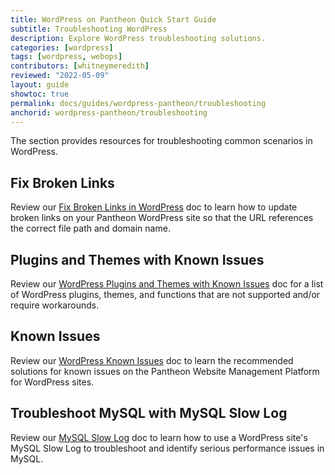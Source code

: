 ```yaml
---
title: WordPress on Pantheon Quick Start Guide
subtitle: Troubleshooting WordPress
description: Explore WordPress troubleshooting solutions.
categories: [wordpress]
tags: [wordpress, webops]
contributors: [whitneymeredith]
reviewed: "2022-05-09"
layout: guide
showtoc: true
permalink: docs/guides/wordpress-pantheon/troubleshooting
anchorid: wordpress-pantheon/troubleshooting
---
```


The section provides resources for troubleshooting common scenarios in WordPress.

## Fix Broken Links

Review our [Fix Broken Links in WordPress](/wordpress-broken-links) doc to learn how to update broken links on your Pantheon WordPress site so that the URL references the correct file path and domain name.

## Plugins and Themes with Known Issues

Review our [WordPress Plugins and Themes with Known Issues](/plugins-known-issues) doc for a list of WordPress plugins, themes, and functions that are not supported and/or require workarounds.

## Known Issues

Review our [WordPress Known Issues](/wordpress-known-issues) doc to learn the recommended solutions for known issues on the Pantheon Website Management Platform for WordPress sites.

## Troubleshoot MySQL with MySQL Slow Log

Review our [MySQL Slow Log](/mysql-slow-log) doc to learn how to use a WordPress site's MySQL Slow Log to troubleshoot and identify serious performance issues in MySQL.
